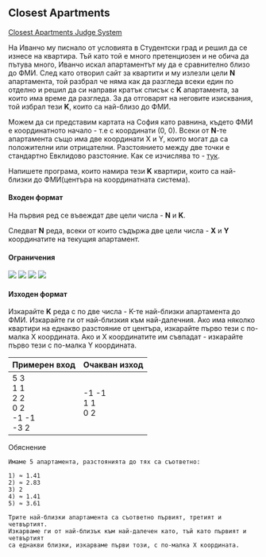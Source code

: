 ## Closest Apartments

[Closest Apartments Judge System](https://www.hackerrank.com/contests/practice-6-sda/challenges/closest-apartments)

На Иванчо му писнало от условията в Студентски град и решил да се изнесе на квартира. Тъй като той е много претенциозен и не обича да пътува много, Иванчо искал апартаментът му да е сравнително близо до ФМИ. След като отворил сайт за квартити и му излезли цели **N** апартамента, той разбрал че няма как да разгледа всеки един по отделно и решил да си направи кратък списък с **K** апартамента, за които има време да разгледа. За да отговарят на неговите изисквания, той избрал тези **K**, които са най-близо до ФМИ.

Можем да си представим картата на София като равнина, където ФМИ е координатното начало - т.е с координати (0, 0). Всеки от **N**-те апартамента също има две координати X и Y, които могат да са положителни или отрицателни. Разстоянието между две точки е стандартно Евклидово разстояние. Как се изчислява то - [тук](https://en.wikipedia.org/wiki/Euclidean_distance).

Напишете програма, които намира тези **K** квартири, които са най-близки до ФМИ(центъра на координатната система).

#### Входен формат

На първия ред се въвеждат две цели числа - **N** и **K**.

Следват **N** реда, всеки от които съдържа две цели числа - **X** и **Y** координатите на текущия апартамент.

#### Ограничения

<img src="https://latex.codecogs.com/svg.latex?\Large&space;1\le{N}\le{5000000}">

<img src="https://latex.codecogs.com/svg.latex?\Large&space;K\le{N}">

<img src="https://latex.codecogs.com/svg.latex?\Large&space;1\le{K}\le{100}">

<img src="https://latex.codecogs.com/svg.latex?\Large&space;-1000000\le{X_i,Y_i\le{1000000}">

#### Изходен формат
Изкарайте **K** реда с по две числа - K-те най-близки апартамента до ФМИ. Изкарайте ги от най-близкия към най-далечния. Ако има няколко квартири на еднакво разстояние от центъра, изкарайте първо тези с по-малка X координата. Ако и X координатите им съвпадат - изкарайте първо тези с по-малка Y координата.

Примерен вход|Очакван изход
-|-
5 3<br>1 1<br>2 2<br>0 2<br>-1 -1<br>-3 2|-1 -1<br>1 1<br>0 2

Обяснение
```
Имаме 5 апартамента, разстоянията до тях са съответно:

1) ≈ 1.41
2) ≈ 2.83
3) 2
4) ≈ 1.41
5) ≈ 3.61

Трите най-близки апартамента са съответно първият, третият и четвъртият. 
Изкарваме ги от най-близък към най-далечен като, тъй като първият и четвъртият 
са еднакви близки, изкарваме първи този, с по-малка X координата.
